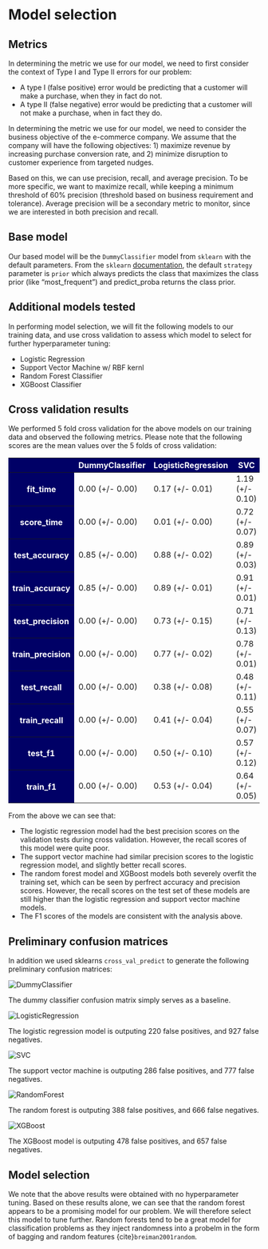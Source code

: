 # Model selection

## Metrics

In determining the metric we use for our model, we need to first consider the context of Type I and Type II errors for our problem:

- A type I (false positive) error would be predicting that a customer will make a purchase, when they in fact do not.
- A type II (false negative) error would be predicting that a customer will not make a purchase, when in fact they do.

In determining the metric we use for our model, we need to consider the business objective of the e-commerce company. We assume that the company will have the following objectives: 1) maximize revenue by increasing purchase conversion rate, and 2) minimize disruption to customer experience from targeted nudges.

Based on this, we can use precision, recall, and average precision. To be more specific, we want to maximize recall, while keeping a minimum threshold of 60% precision (threshold based on business requirement and tolerance). Average precision will be a secondary metric to monitor, since we are interested in both precision and recall.

## Base model

Our based model will be the `DummyClassifier` model from `sklearn` with the default parameters.  From the `sklearn` [documentation](https://scikit-learn.org/stable/modules/generated/sklearn.dummy.DummyClassifier.html), the default `strategy` parameter is `prior` which always predicts the class that maximizes the class prior (like “most_frequent”) and predict_proba returns the class prior.

## Additional models tested

In performing model selection, we will fit the following models to our training data, and use cross validation to assess which model to select for further hyperparameter tuning:

- Logistic Regression
- Support Vector Machine w/ RBF kernl
- Random Forest Classifier
- XGBoost Classifier

## Cross validation results

We performed 5 fold cross validation for the above models on our training data and observed the following metrics.  Please note that the following scores are the mean values over the 5 folds of cross validation:

<style type="text/css">
#T_2348e_ td:hover {
  background-color: #ffffb3;
}
#T_2348e_ .index_name {
  font-style: italic;
  color: darkgrey;
  font-weight: normal;
}
#T_2348e_ th:not(.index_name) {
  background-color: #000066;
  color: white;
}
</style>
<table id="T_2348e_">
  <thead>
    <tr>
      <th class="blank level0" >&nbsp;</th>
      <th class="col_heading level0 col0" >DummyClassifier</th>
      <th class="col_heading level0 col1" >LogisticRegression</th>
      <th class="col_heading level0 col2" >SVC</th>
      <th class="col_heading level0 col3" >RandomForest</th>
      <th class="col_heading level0 col4" >XGBoost</th>
    </tr>
  </thead>
  <tbody>
    <tr>
      <th id="T_2348e_level0_row0" class="row_heading level0 row0" >fit_time</th>
      <td id="T_2348e_row0_col0" class="data row0 col0" >0.00 (+/- 0.00)</td>
      <td id="T_2348e_row0_col1" class="data row0 col1" >0.17 (+/- 0.01)</td>
      <td id="T_2348e_row0_col2" class="data row0 col2" >1.19 (+/- 0.10)</td>
      <td id="T_2348e_row0_col3" class="data row0 col3" >0.73 (+/- 0.04)</td>
      <td id="T_2348e_row0_col4" class="data row0 col4" >0.63 (+/- 0.02)</td>
    </tr>
    <tr>
      <th id="T_2348e_level0_row1" class="row_heading level0 row1" >score_time</th>
      <td id="T_2348e_row1_col0" class="data row1 col0" >0.00 (+/- 0.00)</td>
      <td id="T_2348e_row1_col1" class="data row1 col1" >0.01 (+/- 0.00)</td>
      <td id="T_2348e_row1_col2" class="data row1 col2" >0.72 (+/- 0.07)</td>
      <td id="T_2348e_row1_col3" class="data row1 col3" >0.03 (+/- 0.00)</td>
      <td id="T_2348e_row1_col4" class="data row1 col4" >0.01 (+/- 0.00)</td>
    </tr>
    <tr>
      <th id="T_2348e_level0_row2" class="row_heading level0 row2" >test_accuracy</th>
      <td id="T_2348e_row2_col0" class="data row2 col0" >0.85 (+/- 0.00)</td>
      <td id="T_2348e_row2_col1" class="data row2 col1" >0.88 (+/- 0.02)</td>
      <td id="T_2348e_row2_col2" class="data row2 col2" >0.89 (+/- 0.03)</td>
      <td id="T_2348e_row2_col3" class="data row2 col3" >0.89 (+/- 0.03)</td>
      <td id="T_2348e_row2_col4" class="data row2 col4" >0.88 (+/- 0.04)</td>
    </tr>
    <tr>
      <th id="T_2348e_level0_row3" class="row_heading level0 row3" >train_accuracy</th>
      <td id="T_2348e_row3_col0" class="data row3 col0" >0.85 (+/- 0.00)</td>
      <td id="T_2348e_row3_col1" class="data row3 col1" >0.89 (+/- 0.01)</td>
      <td id="T_2348e_row3_col2" class="data row3 col2" >0.91 (+/- 0.01)</td>
      <td id="T_2348e_row3_col3" class="data row3 col3" >1.00 (+/- 0.00)</td>
      <td id="T_2348e_row3_col4" class="data row3 col4" >0.99 (+/- 0.00)</td>
    </tr>
    <tr>
      <th id="T_2348e_level0_row4" class="row_heading level0 row4" >test_precision</th>
      <td id="T_2348e_row4_col0" class="data row4 col0" >0.00 (+/- 0.00)</td>
      <td id="T_2348e_row4_col1" class="data row4 col1" >0.73 (+/- 0.15)</td>
      <td id="T_2348e_row4_col2" class="data row4 col2" >0.71 (+/- 0.13)</td>
      <td id="T_2348e_row4_col3" class="data row4 col3" >0.69 (+/- 0.13)</td>
      <td id="T_2348e_row4_col4" class="data row4 col4" >0.65 (+/- 0.16)</td>
    </tr>
    <tr>
      <th id="T_2348e_level0_row5" class="row_heading level0 row5" >train_precision</th>
      <td id="T_2348e_row5_col0" class="data row5 col0" >0.00 (+/- 0.00)</td>
      <td id="T_2348e_row5_col1" class="data row5 col1" >0.77 (+/- 0.02)</td>
      <td id="T_2348e_row5_col2" class="data row5 col2" >0.78 (+/- 0.01)</td>
      <td id="T_2348e_row5_col3" class="data row5 col3" >1.00 (+/- 0.00)</td>
      <td id="T_2348e_row5_col4" class="data row5 col4" >1.00 (+/- 0.00)</td>
    </tr>
    <tr>
      <th id="T_2348e_level0_row6" class="row_heading level0 row6" >test_recall</th>
      <td id="T_2348e_row6_col0" class="data row6 col0" >0.00 (+/- 0.00)</td>
      <td id="T_2348e_row6_col1" class="data row6 col1" >0.38 (+/- 0.08)</td>
      <td id="T_2348e_row6_col2" class="data row6 col2" >0.48 (+/- 0.11)</td>
      <td id="T_2348e_row6_col3" class="data row6 col3" >0.56 (+/- 0.13)</td>
      <td id="T_2348e_row6_col4" class="data row6 col4" >0.56 (+/- 0.12)</td>
    </tr>
    <tr>
      <th id="T_2348e_level0_row7" class="row_heading level0 row7" >train_recall</th>
      <td id="T_2348e_row7_col0" class="data row7 col0" >0.00 (+/- 0.00)</td>
      <td id="T_2348e_row7_col1" class="data row7 col1" >0.41 (+/- 0.04)</td>
      <td id="T_2348e_row7_col2" class="data row7 col2" >0.55 (+/- 0.07)</td>
      <td id="T_2348e_row7_col3" class="data row7 col3" >1.00 (+/- 0.00)</td>
      <td id="T_2348e_row7_col4" class="data row7 col4" >0.94 (+/- 0.02)</td>
    </tr>
    <tr>
      <th id="T_2348e_level0_row8" class="row_heading level0 row8" >test_f1</th>
      <td id="T_2348e_row8_col0" class="data row8 col0" >0.00 (+/- 0.00)</td>
      <td id="T_2348e_row8_col1" class="data row8 col1" >0.50 (+/- 0.10)</td>
      <td id="T_2348e_row8_col2" class="data row8 col2" >0.57 (+/- 0.12)</td>
      <td id="T_2348e_row8_col3" class="data row8 col3" >0.62 (+/- 0.13)</td>
      <td id="T_2348e_row8_col4" class="data row8 col4" >0.60 (+/- 0.13)</td>
    </tr>
    <tr>
      <th id="T_2348e_level0_row9" class="row_heading level0 row9" >train_f1</th>
      <td id="T_2348e_row9_col0" class="data row9 col0" >0.00 (+/- 0.00)</td>
      <td id="T_2348e_row9_col1" class="data row9 col1" >0.53 (+/- 0.04)</td>
      <td id="T_2348e_row9_col2" class="data row9 col2" >0.64 (+/- 0.05)</td>
      <td id="T_2348e_row9_col3" class="data row9 col3" >1.00 (+/- 0.00)</td>
      <td id="T_2348e_row9_col4" class="data row9 col4" >0.97 (+/- 0.01)</td>
    </tr>
  </tbody>
</table>

From the above we can see that:

- The logistic regression model had the best precision scores on the validation tests during cross validation.  However, the recall scores of this model were quite poor.
- The support vector machine had similar precision scores to the logistic regression model, and slightly better recall scores.
- The random forest model and XGBoost models both severely overfit the training set, which can be seen by perfrect accuracy and precision scores.  However, the recall scores on the test set of these models are still higher than the logistic regression and support vector machine models.
- The F1 scores of the models are consistent with the analysis above.

## Preliminary confusion matrices

In addition we used sklearns `cross_val_predict` to generate the following preliminary confusion matrices:

![DummyClassifier](images/DummyClassifier_cm.png)

The dummy classifier confusion matrix simply serves as a baseline.

![LogisticRegression](images/LogisticRegression_cm.png)

The logistic regression model is outputing 220 false positives, and 927 false negatives.

![SVC](images/SVC_cm.png)

The support vector machine is outputing 286 false positives, and 777 false negatives.

![RandomForest](images/RandomForest_cm.png)

The random forest is outputing 388 false positives, and 666 false negatives.

![XGBoost](images/XGBoost_cm.png)

The XGBoost model is outputing 478 false positives, and 657 false negatives.

## Model selection

We note that the above results were obtained with no hyperparameter tuning.  Based on these results alone, we can see that the random forest appears to be a promising model for our problem.  We will therefore select this model to tune further.  Random forests tend to be a great model for classification problems as they inject randomness into a probelm in the form of bagging and random features {cite}`breiman2001random`.